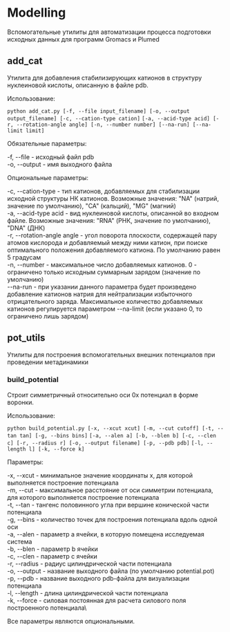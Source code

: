 # Modelling

Вспомогательные утилиты для автоматизации процесса подготовки исходных данных для программ Gromacs и Plumed

## add_cat

Утилита для добавления стабилизирующих катионов в структуру нуклеиновой кислоты, описанную в файле pdb.

Использование:

`python add_cat.py [-f, --file input_filename] [-o, --output output_filename] [-c, --cation-type cation]`
`[-a, --acid-type acid] [-r, --rotation-angle angle] [-n, --number number] [--na-run] [--na-limit limit]`

Обязательные параметры:

-f, --file - исходный файл pdb\
-o, --output - имя выходного файла

Опциональные параметры:

-c, --cation-type - тип катионов, добавляемых для стабилизации исходной структуры НК катионов. Возможные значения: "NA" (натрий, значение по умолчанию), "CA" (кальций), "MG" (магний)\
-a, --acid-type acid - вид нуклеиновой кислоты, описанной во входном файле. Возможные значения: "RNA" (РНК, значение по умолчанию), "DNA" (ДНК)\
-r, --rotation-angle angle - угол поворота плоскости, содержащей пару атомов кислорода и добавляемый между ними катион, при поиске оптимального положения добавляемого катиона. По умолчанию равен 5 градусам\
-n, --number - максимальное число добавляемых катионов. 0 - ограничено только исходным суммарным зарядом (значение по умолчанию)\
--na-run - при указании данного параметра будет произведено добавление катионов натрия для нейтрализации избыточного отрицательного заряда. Максимальное количество добавляемых катионов регулируется параметром --na-limit (если указано 0, то ограничено лишь зарядом)

## pot_utils

Утилиты для построения вспомогательных внешних потенциалов при проведении метадинамики

### build_potential

Строит симметричный относительно оси 0х потенциал в форме воронки.

Использование:

`python build_potential.py [-x, --xcut xcut] [-m, --cut cutoff] [-t, --tan tan] [-g, --bins bins]`
`[-a, --alen a] [-b, --blen b] [-c, --clen c] [-r, --radius r] [-o, --output filename] [-p, --pdb pdb]`
`[-l, --length l] [-k, --force k]`

Параметры:

-x, --xcut - минимальное значение координаты х, для которой выполняется построение потенциала\
-m, --cut - максимальное расстояние от оси симметрии потенциала, для которого выполняется построение потенциала\
-t, --tan - тангенс половинного угла при вершине конической части потенциала\
-g, --bins - количество точек для построения потенциала вдоль одной оси\
-a, --alen - параметр а ячейки, в которую помещена исследуемая система\
-b, --blen - параметр b ячейки\
-c, --clen - параметр с ячейки\
-r, --radius - радиус цилиндрической части потенциала\
-o, --output - название выходного файла (по умолчанию potential.pot)\
-p, --pdb - название выходного pdb-файла для визуализации потенциала\
-l, --length - длина цилиндрической части потенциала\
-k, --force - силовая постоянная для расчета силового поля построенного потенциала\

Все параметры являются опциональными.